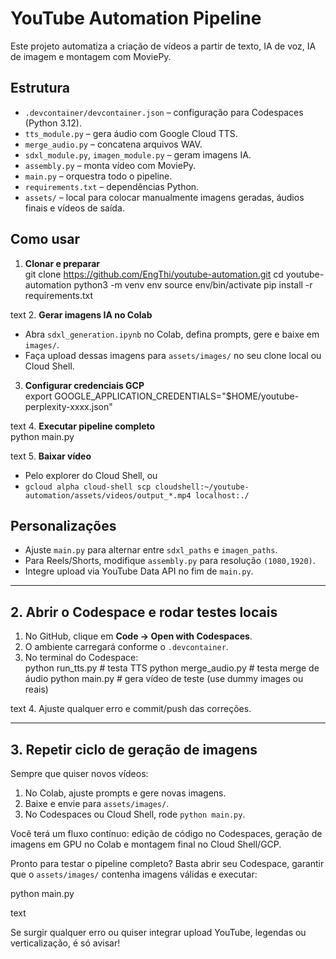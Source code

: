 # YouTube Automation Pipeline

Este projeto automatiza a criação de vídeos a partir de texto, IA de voz, IA de imagem e montagem com MoviePy.

## Estrutura

- `.devcontainer/devcontainer.json` – configuração para Codespaces (Python 3.12).
- `tts_module.py` – gera áudio com Google Cloud TTS.
- `merge_audio.py` – concatena arquivos WAV.
- `sdxl_module.py`, `imagen_module.py` – geram imagens IA.
- `assembly.py` – monta vídeo com MoviePy.
- `main.py` – orquestra todo o pipeline.
- `requirements.txt` – dependências Python.
- `assets/` – local para colocar manualmente imagens geradas, áudios finais e vídeos de saída.

## Como usar

1. **Clonar e preparar**  
git clone https://github.com/EngThi/youtube-automation.git
cd youtube-automation
python3 -m venv env
source env/bin/activate
pip install -r requirements.txt

text
2. **Gerar imagens IA no Colab**  
- Abra `sdxl_generation.ipynb` no Colab, defina prompts, gere e baixe em `images/`.
- Faça upload dessas imagens para `assets/images/` no seu clone local ou Cloud Shell.
3. **Configurar credenciais GCP**  
export GOOGLE_APPLICATION_CREDENTIALS="$HOME/youtube-perplexity-xxxx.json"

text
4. **Executar pipeline completo**  
python main.py

text
5. **Baixar vídeo**  
- Pelo explorer do Cloud Shell, ou  
- `gcloud alpha cloud-shell scp cloudshell:~/youtube-automation/assets/videos/output_*.mp4 localhost:./`

## Personalizações

- Ajuste `main.py` para alternar entre `sdxl_paths` e `imagen_paths`.
- Para Reels/Shorts, modifique `assembly.py` para resolução `(1080,1920)`.
- Integre upload via YouTube Data API no fim de `main.py`.

---

## 2. Abrir o Codespace e rodar testes locais

1. No GitHub, clique em **Code → Open with Codespaces**.  
2. O ambiente carregará conforme o `.devcontainer`.  
3. No terminal do Codespace:  
python run_tts.py # testa TTS
python merge_audio.py # testa merge de áudio
python main.py # gera vídeo de teste (use dummy images ou reais)

text
4. Ajuste qualquer erro e commit/push das correções.

---

## 3. Repetir ciclo de geração de imagens

Sempre que quiser novos vídeos:

1. No Colab, ajuste prompts e gere novas imagens.  
2. Baixe e envie para `assets/images/`.  
3. No Codespaces ou Cloud Shell, rode `python main.py`.  

Você terá um fluxo contínuo: edição de código no Codespaces, geração de imagens em GPU no Colab e montagem final no Cloud Shell/GCP.

Pronto para testar o pipeline completo? Basta abrir seu Codespace, garantir que o `assets/images/` contenha imagens válidas e executar:

python main.py

text

Se surgir qualquer erro ou quiser integrar upload YouTube, legendas ou verticalização, é só avisar!
